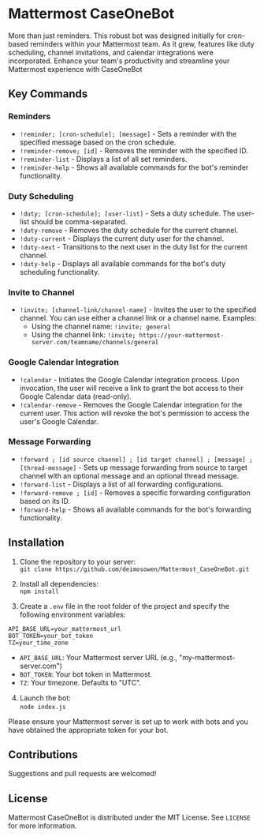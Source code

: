# Mattermost CaseOneBot

More than just reminders. This robust bot was designed initially for cron-based reminders within your Mattermost team. As it grew, features like duty scheduling, channel invitations, and calendar integrations were incorporated. Enhance your team's productivity and streamline your Mattermost experience with CaseOneBot

## Key Commands

### Reminders
* `!reminder; [cron-schedule]; [message]` - Sets a reminder with the specified message based on the cron schedule.
* `!reminder-remove; [id]` - Removes the reminder with the specified ID.
* `!reminder-list` - Displays a list of all set reminders.
* `!reminder-help` - Shows all available commands for the bot's reminder functionality.

### Duty Scheduling
* `!duty; [cron-schedule]; [user-list]` - Sets a duty schedule. The user-list should be comma-separated.
* `!duty-remove` - Removes the duty schedule for the current channel.
* `!duty-current` - Displays the current duty user for the channel.
* `!duty-next` - Transitions to the next user in the duty list for the current channel.
* `!duty-help` - Displays all available commands for the bot's duty scheduling functionality.

### Invite to Channel
* `!invite; [channel-link/channel-name]` - Invites the user to the specified channel. You can use either a channel link or a channel name.
   Examples:
   - Using the channel name: `!invite; general`
   - Using the channel link: `!invite; https://your-mattermost-server.com/teamname/channels/general`

### Google Calendar Integration
* `!calendar` - Initiates the Google Calendar integration process. Upon invocation, the user will receive a link to grant the bot access to their Google Calendar data (read-only).
* `!calendar-remove` - Removes the Google Calendar integration for the current user. This action will revoke the bot's permission to access the user's Google Calendar.

### Message Forwarding
- `!forward ; [id source channel] ; [id target channel] ; [message] ; [thread-message]` - Sets up message forwarding from source to target channel with an optional message and an optional thread message.
- `!forward-list` - Displays a list of all forwarding configurations.
- `!forward-remove ; [id]` - Removes a specific forwarding configuration based on its ID.
- `!forward-help` - Shows all available commands for the bot's forwarding functionality.

## Installation

1. Clone the repository to your server:  
   `git clone https://github.com/deimosowen/Mattermost_CaseOneBot.git`

2. Install all dependencies:  
   `npm install`

3. Create a `.env` file in the root folder of the project and specify the following environment variables:

```
API_BASE_URL=your_mattermost_url
BOT_TOKEN=your_bot_token
TZ=your_time_zone
```

- `API_BASE_URL`: Your Mattermost server URL (e.g., "my-mattermost-server.com")
- `BOT_TOKEN`: Your bot token in Mattermost.
- `TZ`: Your timezone. Defaults to "UTC".

4. Launch the bot:  
   `node index.js`

Please ensure your Mattermost server is set up to work with bots and you have obtained the appropriate token for your bot.

## Contributions

Suggestions and pull requests are welcomed!

## License

Mattermost CaseOneBot is distributed under the MIT License. See `LICENSE` for more information.
